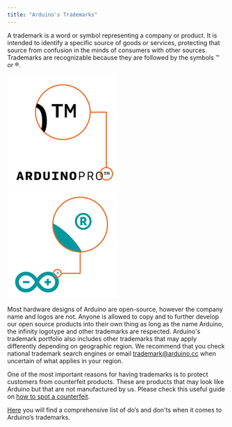 ```yaml
---
title: "Arduino's Trademarks"
---
```


A trademark is a word or symbol representing a company or product. It is intended to identify a specific source of goods or services, protecting that source from confusion in the minds of consumers with other sources. Trademarks are recognizable because they are followed by the symbols ™ or ®.

![](img/ArduinoTrademark_TM.jpg) ![](img/ArduinoTrademark_R.jpg)

Most hardware designs of Arduino are open-source, however the company name and logos are not. Anyone is allowed to copy and to further develop our open source products into their own thing as long as the name Arduino, the infinity logotype and other trademarks are respected.
Arduino's trademark portfolio also includes other trademarks that may apply differently depending on geographic region. We recommend that you check national trademark search engines or email [trademark@arduino.cc](trademark@arduino.cc) when uncertain of what applies in your region.

One of the most important reasons for having trademarks is to protect customers from counterfeit products. These are products that may look like Arduino but that are not manufactured by us. Please check this useful guide on [how to spot a counterfeit](https://support.arduino.cc/hc/en-us/articles/360020652100-How-to-spot-a-counterfeit-Arduino).

[Here](https://www.arduino.cc/en/trademark) you will find a comprehensive list of do’s and don'ts when it comes to Arduino’s trademarks.
